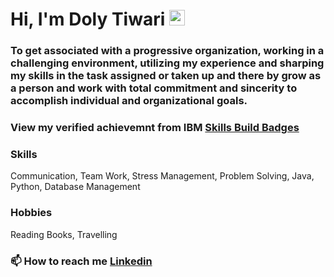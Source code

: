 # Hi, I'm Doly Tiwari <img src="https://media.giphy.com/media/hvRJCLFzcasrR4ia7z/giphy.gif" width="25px">
### To get associated with a progressive organization, working in a challenging environment, utilizing my experience and sharping my skills in the task assigned or taken up and there by grow as a person and work with total commitment and sincerity to accomplish individual and organizational goals.
### View my verified achievemnt from IBM <a href="https://www.credly.com/users/doly-tiwari/" target="_blank">Skills Build Badges</a>
### Skills
Communication, Team Work, Stress Management, Problem Solving, Java, Python, Database Management
### Hobbies 
Reading Books, Travelling
### 📫 How to reach me <a href="https://www.linkedin.com/in/doly-tiwari-64b7b7207/" target="_blank">Linkedin</a>
  

<!---
Doly-Tiwari/Doly-Tiwari is a ✨ special ✨ repository because its `README.md` (this file) appears on your GitHub profile.
You can click the Preview link to take a look at your changes.
--->
